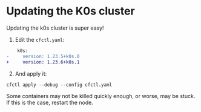 # Updating the K0s cluster

Updating the k0s cluster is super easy!

1. Edit the `cfctl.yaml`:

```diff title="cfctl.yaml > spec > k0s"
    k0s:
-     version: 1.23.5+k0s.0
+     version: 1.23.6+k0s.1

```

2. And apply it:

```shell
cfctl apply --debug --config cfctl.yaml
```

Some containers may not be killed quickly enough, or worse, may be stuck. If this is the case, restart the node.
